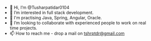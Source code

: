 - 👋 Hi, I’m @Tusharpatidar0104
- 👀 I’m interested in full stack development.
- 🌱 I'm practising Java, Spring, Angular, Oracle. 
- 💞️ I’m looking to collaborate with experienced people to work on real time projects.
- 📫 How to reach me - drop a mail on tshrptdr@gmail.com 

<!---
Tusharpatidar0104/Tusharpatidar0104 is a ✨ special ✨ repository because its `README.md` (this file) appears on your GitHub profile.
You can click the Preview link to take a look at your changes.
--->
